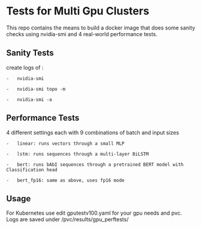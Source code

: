 # Tests for Multi Gpu Clusters
This repo contains the means to build a docker image that does some sanity checks using nvidia-smi
 and 4 real-world performance tests.

## Sanity Tests
create logs of :

    -   nvidia-smi

    -   nvidia-smi topo -m

    -   nvidia-smi -a

## Performance Tests
4 different settings each with 9 combinations of batch and input sizes

    -   linear: runs vectors through a small MLP

    -   lstm: runs sequences through a multi-layer BiLSTM

    -   bert: runs bAbI sequences through a pretrained BERT model with Classification head

    -   bert_fp16: same as above, uses fp16 mode

## Usage

For Kubernetes use edit gputestv100.yaml for your gpu needs and pvc.
Logs are saved under /pvc/results/gpu_perftests/
